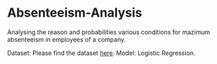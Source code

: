 # Absenteeism-Analysis

Analysing the reason and probabilities various conditions for mazimum absenteeism in employees of a company. 

Dataset: Please find the dataset [here](https://github.com/sarathchandrikak/Absenteeism-Analysis/blob/main/Absenteeism_data.csv).
Model: Logistic Regression.
